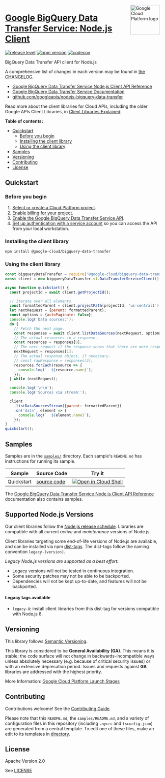 [//]: # "This README.md file is auto-generated, all changes to this file will be lost."
[//]: # "To regenerate it, use `python -m synthtool`."
<img src="https://avatars2.githubusercontent.com/u/2810941?v=3&s=96" alt="Google Cloud Platform logo" title="Google Cloud Platform" align="right" height="96" width="96"/>

# [Google BigQuery Data Transfer Service: Node.js Client](https://github.com/googleapis/nodejs-bigquery-data-transfer)

[![release level](https://img.shields.io/badge/release%20level-general%20availability%20%28GA%29-brightgreen.svg?style=flat)](https://cloud.google.com/terms/launch-stages)
[![npm version](https://img.shields.io/npm/v/@google-cloud/bigquery-data-transfer.svg)](https://www.npmjs.org/package/@google-cloud/bigquery-data-transfer)
[![codecov](https://img.shields.io/codecov/c/github/googleapis/nodejs-bigquery-data-transfer/main.svg?style=flat)](https://codecov.io/gh/googleapis/nodejs-bigquery-data-transfer)




BigQuery Data Transfer API client for Node.js


A comprehensive list of changes in each version may be found in
[the CHANGELOG](https://github.com/googleapis/nodejs-bigquery-data-transfer/blob/main/CHANGELOG.md).

* [Google BigQuery Data Transfer Service Node.js Client API Reference][client-docs]
* [Google BigQuery Data Transfer Service Documentation][product-docs]
* [github.com/googleapis/nodejs-bigquery-data-transfer](https://github.com/googleapis/nodejs-bigquery-data-transfer)

Read more about the client libraries for Cloud APIs, including the older
Google APIs Client Libraries, in [Client Libraries Explained][explained].

[explained]: https://cloud.google.com/apis/docs/client-libraries-explained

**Table of contents:**


* [Quickstart](#quickstart)
  * [Before you begin](#before-you-begin)
  * [Installing the client library](#installing-the-client-library)
  * [Using the client library](#using-the-client-library)
* [Samples](#samples)
* [Versioning](#versioning)
* [Contributing](#contributing)
* [License](#license)

## Quickstart

### Before you begin

1.  [Select or create a Cloud Platform project][projects].
1.  [Enable billing for your project][billing].
1.  [Enable the Google BigQuery Data Transfer Service API][enable_api].
1.  [Set up authentication with a service account][auth] so you can access the
    API from your local workstation.

### Installing the client library

```bash
npm install @google-cloud/bigquery-data-transfer
```


### Using the client library

```javascript
const bigqueryDataTransfer = require('@google-cloud/bigquery-data-transfer');
const client = new bigqueryDataTransfer.v1.DataTransferServiceClient();

async function quickstart() {
  const projectId = await client.getProjectId();

  // Iterate over all elements.
  const formattedParent = client.projectPath(projectId, 'us-central1');
  let nextRequest = {parent: formattedParent};
  const options = {autoPaginate: false};
  console.log('Data sources:');
  do {
    // Fetch the next page.
    const responses = await client.listDataSources(nextRequest, options);
    // The actual resources in a response.
    const resources = responses[0];
    // The next request if the response shows that there are more responses.
    nextRequest = responses[1];
    // The actual response object, if necessary.
    // const rawResponse = responses[2];
    resources.forEach(resource => {
      console.log(`  ${resource.name}`);
    });
  } while (nextRequest);

  console.log('\n\n');
  console.log('Sources via stream:');

  client
    .listDataSourcesStream({parent: formattedParent})
    .on('data', element => {
      console.log(`  ${element.name}`);
    });
}
quickstart();

```



## Samples

Samples are in the [`samples/`](https://github.com/googleapis/nodejs-bigquery-data-transfer/tree/main/samples) directory. Each sample's `README.md` has instructions for running its sample.

| Sample                      | Source Code                       | Try it |
| --------------------------- | --------------------------------- | ------ |
| Quickstart | [source code](https://github.com/googleapis/nodejs-bigquery-data-transfer/blob/main/samples/quickstart.js) | [![Open in Cloud Shell][shell_img]](https://console.cloud.google.com/cloudshell/open?git_repo=https://github.com/googleapis/nodejs-bigquery-data-transfer&page=editor&open_in_editor=samples/quickstart.js,samples/README.md) |



The [Google BigQuery Data Transfer Service Node.js Client API Reference][client-docs] documentation
also contains samples.

## Supported Node.js Versions

Our client libraries follow the [Node.js release schedule](https://nodejs.org/en/about/releases/).
Libraries are compatible with all current _active_ and _maintenance_ versions of
Node.js.

Client libraries targeting some end-of-life versions of Node.js are available, and
can be installed via npm [dist-tags](https://docs.npmjs.com/cli/dist-tag).
The dist-tags follow the naming convention `legacy-(version)`.

_Legacy Node.js versions are supported as a best effort:_

* Legacy versions will not be tested in continuous integration.
* Some security patches may not be able to be backported.
* Dependencies will not be kept up-to-date, and features will not be backported.

#### Legacy tags available

* `legacy-8`: install client libraries from this dist-tag for versions
  compatible with Node.js 8.

## Versioning

This library follows [Semantic Versioning](http://semver.org/).


This library is considered to be **General Availability (GA)**. This means it
is stable; the code surface will not change in backwards-incompatible ways
unless absolutely necessary (e.g. because of critical security issues) or with
an extensive deprecation period. Issues and requests against **GA** libraries
are addressed with the highest priority.







More Information: [Google Cloud Platform Launch Stages][launch_stages]

[launch_stages]: https://cloud.google.com/terms/launch-stages

## Contributing

Contributions welcome! See the [Contributing Guide](https://github.com/googleapis/nodejs-bigquery-data-transfer/blob/main/CONTRIBUTING.md).

Please note that this `README.md`, the `samples/README.md`,
and a variety of configuration files in this repository (including `.nycrc` and `tsconfig.json`)
are generated from a central template. To edit one of these files, make an edit
to its templates in
[directory](https://github.com/googleapis/synthtool).

## License

Apache Version 2.0

See [LICENSE](https://github.com/googleapis/nodejs-bigquery-data-transfer/blob/main/LICENSE)

[client-docs]: https://cloud.google.com/nodejs/docs/reference/bigquery-data-transfer/latest
[product-docs]: https://cloud.google.com/bigquery/transfer/
[shell_img]: https://gstatic.com/cloudssh/images/open-btn.png
[projects]: https://console.cloud.google.com/project
[billing]: https://support.google.com/cloud/answer/6293499#enable-billing
[enable_api]: https://console.cloud.google.com/flows/enableapi?apiid=bigquerydatatransfer.googleapis.com
[auth]: https://cloud.google.com/docs/authentication/getting-started
